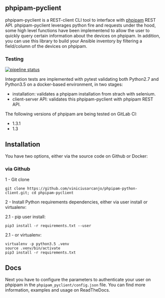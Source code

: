 ## phpipam-pyclient

phpipam-pyclient is a REST-client CLI tool to interface with [phpipam](https://github.com/phpipam/phpipam) REST API. phpipam-pyclient leverages python fire and requests under the hood, some high level functions have been implementend to allow the user to quickly query certain information about the devices on phpipam. In addition, you can use this library to build your Ansible inventory by filtering a field/column of the devices on phpipam.

### Testing

[![pipeline status](https://gitlab.com/viniciusarcanjo/phpipam-pyclient/badges/master/pipeline.svg)](https://gitlab.com/viniciusarcanjo/phpipam-pyclient/commits/master)

Integration tests are implemented with pytest validating both Python2.7 and Python3.5 on a docker-based environment, in two stages:

- installation: validates a phpipam installation from strach with selenium.
- client-server API: validates this phpipam-pyclient with phpipam REST API.

The following versions of phpipam are being tested on GitLab CI:

- 1.3.1
- 1.3

## Installation

You have two options, either via the source code on Github or Docker:

### via Github

1 - Git clone

```
git clone https://github.com/viniciusarcanjo/phpipam-python-client.git; cd phpipam-pyclient
```

2 - Install Python requirements dependencies, either via user install or virtualenv:

2.1 - pip user install:

```
pip3 install -r requirements.txt --user
```

2\.1 - or virtualenv:

```
virtualenv -p python3.5 .venv
source .venv/bin/activate
pip3 install -r requirements.txt
```

## Docs

Next you have to configure the parameters to authenticate your user on phpipam in the ``phpipam_pyclient/config.json`` file. You can find more information, examples and usage on ReadTheDocs.
